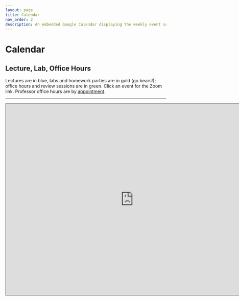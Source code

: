 ```yaml
---
layout: page
title: Calendar
nav_order: 2
description: An embedded Google Calendar displaying the weekly event schedule.
---
```


# Calendar

## Lecture, Lab, Office Hours

Lectures are in blue, labs and homework parties are in gold (go bears!); office hours and review sessions are in green. Click an event for the Zoom link. Professor office hours are by [appointment](https://mi-suk.youcanbook.me/).

<hr>
<!--
<iframe src="https://calendar.google.com/calendar/embed?src=142gsi%40berkeley.edu&ctz=America%2FLos_Angeles" style="border: 0" width="800" height="600" frameborder="0" scrolling="no"></iframe>
<hr>
-->

<iframe src="https://calendar.google.com/calendar/embed?src=142gsi%40berkeley.edu&ctz=America%2FLos_Angeles&src=cGF1bGFtYXJxdWV6QGJlcmtlbGV5LmVkdQ&src=Y18zZGRzcmRsYjMyZ3NiZXI1ajlrbzVpMm1ma0Bncm91cC5jYWxlbmRhci5nb29nbGUuY29t&src=Y180NGViMDNjOTdkZWY0OTU2NDNlNzNlZmE5NjJmMzVhMjUyNjE0MTc1ZTUwMmY5ZDlhZWE0YmMyMjg4NjNjNzZhQGdyb3VwLmNhbGVuZGFyLmdvb2dsZS5jb20&src=YmVya2VsZXkuZWR1Xzd2MHAwcW5yNjBrOXFtNGJyOWFtNTgxYWIwQGdyb3VwLmNhbGVuZGFyLmdvb2dsZS5jb20&src=Y18xYjMwYjYzNWU1MmIxNDkwNmJhNGFlY2ExODhkODM5YjlmZDFiNmNlZDAyNjA0YjBkNzQxMmMzOTdkZTZjOTQ5QGdyb3VwLmNhbGVuZGFyLmdvb2dsZS5jb20&src=Y19mNGYyNDcyZjNjZmZkMGNkODE3ZTc2M2UwZmI5NjIwNGU1MGFhNWY3NDUzMWY1OTE4NTMxZmY2N2Q2ZjhiMTRmQGdyb3VwLmNhbGVuZGFyLmdvb2dsZS5jb20&src=MTQyZ3NpQGJlcmtlbGV5LmVkdQ&color=%23A79B8E&color=%23F09300&color=%2333B679&color=%23F6BF26&color=%23B39DDB&color=%239E69AF&color=%23616161" style="border:solid 1px #777" width="800" height="600" frameborder="0" scrolling="no"></iframe>


